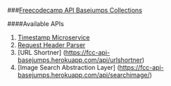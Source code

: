 ###[Freecodecamp API Basejumps Collections](https://fcc-api-basejumps.herokuapp.com/)

####Available APIs  
1. [Timestamp Microservice](https://fcc-api-basejumps.herokuapp.com/api/timestamp)
2. [Request Header Parser](https://fcc-api-basejumps.herokuapp.com/api/reqheadparse)  
3. [URL Shortner] (https://fcc-api-basejumps.herokuapp.com/api/urlshortner)  
4. [Image Search Abstraction Layer] (https://fcc-api-basejumps.herokuapp.com/api/searchimage/)
